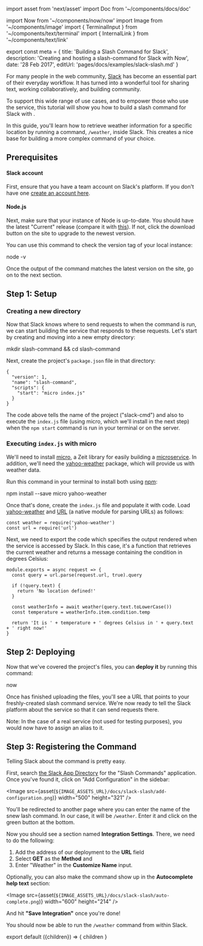 import asset from 'next/asset'
import Doc from '~/components/docs/doc'

import Now from '~/components/now/now'
import Image from '~/components/image'
import { TerminalInput } from '~/components/text/terminal'
import { InternalLink } from '~/components/text/link'

export const meta = {
  title: 'Building a Slash Command for Slack',
  description: 'Creating and hosting a slash-command for Slack with Now',
  date: '28 Feb 2017',
  editUrl: 'pages/docs/examples/slack-slash.md'
}

For many people in the web community, [Slack](https://slack.com/) has become an essential part of their everyday workflow. It has turned into a wonderful tool for sharing text, working collaboratively, and building community.

To support this wide range of use cases, and to empower those who use the service, this tutorial will show you how to build a slash command for Slack with <Now color="#000" />.

In this guide, you'll learn how to retrieve weather information for a specific location by running a command, `/weather`, inside Slack. This creates a nice base for building a more complex command of your choice.

## Prerequisites

#### Slack account

First, ensure that you have a team account on Slack's platform. If you don't have one [create an account here](https://slack.com/).

#### Node.js

Next, make sure that your instance of Node is up-to-date. You should have the latest "Current" release (compare it with [this](https://nodejs.org/)). If not, click the download button on the site to upgrade to the newest version.

You can use this command to check the version tag of your local instance:

<TerminalInput>node -v</TerminalInput>

Once the output of the command matches the latest version on the site, go on to the next section.

## Step 1: Setup

### Creating a new directory

Now that Slack knows where to send requests to when the command is run, we can start building the service that responds to these requests. Let's start by creating and moving into a new empty directory:

<TerminalInput>
  mkdir slash-command && cd slash-command
</TerminalInput>

Next, create the project's `package.json` file in that directory:

```
{
  "version": 1,
  "name": "slash-command",
  "scripts": {
    "start": "micro index.js"
  }
}
```

The code above tells <Now color="#000" /> the name of the project ("slack-cmd") and also to execute the `index.js` file (using micro, which we'll install in the next step) when the `npm start` command is run in your terminal or on the server.

### Executing `index.js` with micro

We'll need to install [micro](https://github.com/zeit/micro), a Zeit library for easily building a [microservice](https://zeit.co/docs/examples/json-api). In addition, we'll need the [yahoo-weather](https://www.npmjs.com/package/yahoo-weather) package, which will provide us with weather data.

Run this command in your terminal to install both using [npm](https://www.npmjs.com/):

<TerminalInput>
  npm install --save micro yahoo-weather
</TerminalInput>

Once that's done, create the `index.js` file and populate it with code. Load [yahoo-weather](https://www.npmjs.com/package/yahoo-weather) and [URL](https://nodejs.org/api/url.html) (a native module for parsing URLs) as follows:

```
const weather = require('yahoo-weather')
const url = require('url')
```

Next, we need to export the code which specifies the output rendered when the service is accessed by Slack. In this case, it's a function that retrieves the current weather and returns a message containing the condition in degrees Celsius:

```
module.exports = async request => {
  const query = url.parse(request.url, true).query

  if (!query.text) {
    return 'No location defined!'
  }

  const weatherInfo = await weather(query.text.toLowerCase())
  const temperature = weatherInfo.item.condition.temp

  return 'It is ' + temperature + ' degrees Celsius in ' + query.text + ' right now!'
}
```

## Step 2: Deploying

Now that we've covered the project's files, you can **deploy it** by running this command:

<TerminalInput>now</TerminalInput>

Once <Now color="#000" /> has finished uploading the files, you'll see a URL that points to your freshly-created slash command service. We're now ready to tell the Slack platform about the service so that it can send requests there.

Note: In the case of a real service (not used for testing purposes), you would now have to <InternalLink href="/docs/features/aliases">assign an alias</InternalLink> to it.

## Step 3: Registering the Command

Telling Slack about the command is pretty easy.

First, search [the Slack App Directory](https://slack.com/apps) for the "Slash Commands" application. Once you've found it, click on "Add Configuration" in the sidebar:

<Image
  src={asset(`${IMAGE_ASSETS_URL}/docs/slack-slash/add-configuration.png`)}
  width="500"
  height="321"
/>

You'll be redirected to another page where you can enter the name of the snew lash command. In our case, it will be `/weather`. Enter it and click on the green button at the bottom.

Now you should see a section named **Integration Settings**. There, we need to do the following:

1. Add the address of our deployment to the **URL** field
2. Select **GET** as the **Method** and
3. Enter "Weather" in the **Customize Name** input.

Optionally, you can also make the command show up in the **Autocomplete help text** section:

<Image
  src={asset(`${IMAGE_ASSETS_URL}/docs/slack-slash/auto-complete.png`)}
  width="600"
  height="214"
/>

And hit **"Save Integration"** once you're done!

You should now be able to run the `/weather` command from within Slack.

export default ({children}) => <Doc meta={meta}>{ children }</Doc>
